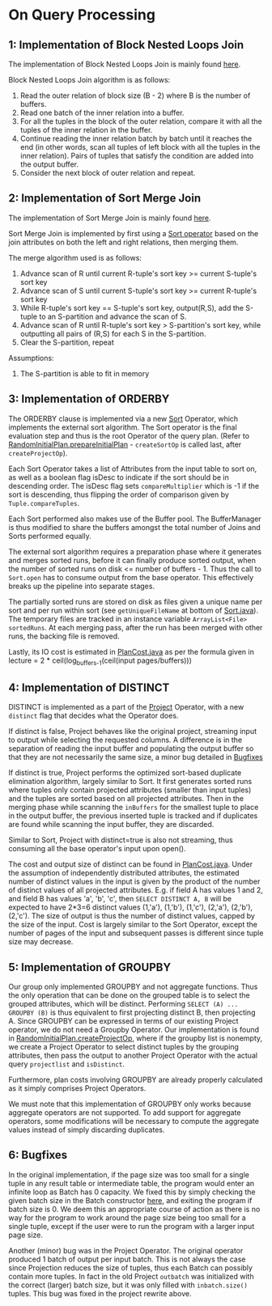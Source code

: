 # On Query Processing

## 1: Implementation of Block Nested Loops Join
The implementation of Block Nested Loops Join is mainly found [here](src/qp/operators/BlockNestedJoin.java).

Block Nested Loops Join algorithm is as follows:

1. Read the outer relation of block size (B - 2) where B is the number of buffers.
2. Read one batch of the inner relation into a buffer.
3. For all the tuples in the block of the outer relation, compare it with all the tuples of the inner relation in the buffer.
4. Continue reading the inner relation batch by batch until it reaches the end (in other words, scan all tuples of left block with all the tuples in the inner relation). Pairs of tuples that satisfy the condition are added into the output buffer.
5. Consider the next block of outer relation and repeat.


## 2: Implementation of Sort Merge Join
The implementation of Sort Merge Join is mainly found [here](src/qp/operators/SortMergeJoin.java).

Sort Merge Join is implemented by first using a [Sort operator](src/qp/operators/Sort.java) based on the join attributes on both the left and right relations, then merging them.

The merge algorithm used is as follows:

1. Advance scan of R until current R-tuple's sort key >= current S-tuple's sort key
2. Advance scan of S until current S-tuple's sort key >= current R-tuple's sort key 
3. While R-tuple's sort key == S-tuple's sort key, output(R,S), add the S-tuple to an S-partition and advance the scan of S.
4. Advance scan of R until R-tuple's sort key > S-partition's sort key, while outputting all pairs of (R,S) for each S in the S-partition.
5. Clear the S-partition, repeat

Assumptions:

1. The S-partition is able to fit in memory

## 3: Implementation of ORDERBY

The ORDERBY clause is implemented via a new [Sort](src/qp/operators/Sort.java) Operator, which implements the external sort algorithm. The Sort operator is the final evaluation step and thus is the root Operator of the query plan. (Refer to [RandomInitialPlan.prepareInitialPlan](src/qp/optimizer/RandomInitialPlan.java) - `createSortOp` is called last, after `createProjectOp`).

Each Sort Operator takes a list of Attributes from the input table to sort on, as well as a boolean flag isDesc to indicate if the sort should be in descending order. The isDesc flag sets `compareMultiplier` which is -1 if the sort is descending, thus flipping the order of comparison given by `Tuple.compareTuples`.

Each Sort performed also makes use of the Buffer pool. The BufferManager is thus modified to share the buffers amongst the total number of Joins and Sorts performed equally.

The external sort algorithm requires a preparation phase where it generates and merges sorted runs, before it can finally produce sorted output, when the number of sorted runs on disk <= number of buffers - 1. Thus the call to `Sort.open` has to consume output from the base operator. This effectively breaks up the pipeline into separate stages.

The partially sorted runs are stored on disk as files given a unique name per sort and per run within sort (see `getUniqueFileName` at bottom of [Sort.java](src/qp/operators/Sort.java)). The temporary files are tracked in an instance variable `ArrayList<File> sortedRuns`. At each merging pass, after the run has been merged with other runs, the backing file is removed.

Lastly, its IO cost is estimated in [PlanCost.java](src/qp/optimizer/PlanCost.java) as per the formula given in lecture = 2 * ceil(log<sub>buffers-1</sub>(ceil(input pages/buffers)))

## 4: Implementation of DISTINCT

DISTINCT is implemented as a part of the [Project](src/qp/operators/Project.java) Operator, with a new `distinct` flag that decides what the Operator does. 

If distinct is false, Project behaves like the original project, streaming input to output while selecting the requested columns. A difference is in the separation of reading the input buffer and populating the output buffer so that they are not necessarily the same size, a minor bug detailed in [Bugfixes](#Bugfixes)

If distinct is true, Project performs the optimized sort-based duplicate elimination algorithm, largely similar to Sort. It first generates sorted runs where tuples only contain projected attributes (smaller than input tuples) and the tuples are sorted based on all projected attributes. Then in the merging phase while scanning the `inBuffers` for the smallest tuple to place in the output buffer, the previous inserted tuple is tracked and if duplicates are found while scanning the input buffer, they are discarded.

Similar to Sort, Project with distinct=true is also not streaming, thus consuming all the base operator's input upon open().

The cost and output size of distinct can be found in [PlanCost.java](src/qp/optimizer/PlanCost.java). Under the assumption of independently distributed attributes, the estimated number of distinct values in the input is given by the product of the number of distinct values of all projected attributes. E.g. if field A has values 1 and 2, and field B has values 'a', 'b', 'c', then `SELECT DISTINCT A, B` will be expected to have 2*3=6 distinct values (1,'a'), (1,'b'), (1,'c'), (2,'a'), (2,'b'), (2,'c'). The size of output is thus the number of distinct values, capped by the size of the input. Cost is largely similar to the Sort Operator, except the number of pages of the input and subsequent passes is different since tuple size may decrease.

## 5: Implementation of GROUPBY

Our group only implemented GROUPBY and not aggregate functions. Thus the only operation that can be done on the grouped table is to select the grouped attributes, which will be distinct. Performing `SELECT (A) ... GROUPBY (B)` is thus equivalent to first projecting distinct B, then projecting A. Since GROUPBY can be expressed in terms of our existing Project operator, we do not need a Groupby Operator. Our implementation is found in [RandomInitialPlan.createProjectOp](src/qp/optimizer/RandomInitialPlan.java), where if the groupby list is nonempty, we create a Project Operator to select distinct tuples by the grouping attributes, then pass the output to another Project Operator with the actual query `projectlist` and `isDistinct`.

Furthermore, plan costs involving GROUPBY are already properly calculated as it simply comprises Project Operators.

We must note that this implementation of GROUPBY only works because aggregate operators are not supported. To add support for aggregate operators, some modifications will be necessary to compute the aggregate values instead of simply discarding duplicates.


## 6: Bugfixes

In the original implementation, if the page size was too small for a single tuple in any result table or intermediate table, the program would enter an infinite loop as Batch has 0 capacity. We fixed this by simply checking the given batch size in the Batch constructor [here](src/qp/utils/Batch.java), and exiting the program if batch size is 0. We deem this an appropriate course of action as there is no way for the program to work around the page size being too small for a single tuple, except if the user were to run the program with a larger input page size.

Another (minor) bug was in the Project Operator. The original operator produced 1 batch of output per input batch. This is not always the case since Projection reduces the size of tuples, thus each Batch can possibly contain more tuples. In fact in the old Project `outbatch` was initialized with the correct (larger) batch size, but it was only filled with `inbatch.size()` tuples. This bug was fixed in the project rewrite above.